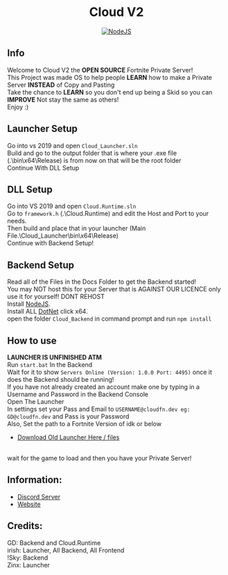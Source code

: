 <h1 align='center'>Cloud V2</h1>

<p align='center'>
    <a href='https://nodejs.org/en/download/' align='center'>
        <img alt='NodeJS' src='https://media.discordapp.net/attachments/853679837163159602/858856426038624266/Project_Cloud_but_its_centred.jpg?width=810&height=409'>
    </a>
</p>

## Info
Welcome to Cloud V2 the **OPEN SOURCE** Fortnite Private Server!
<br>
This Project was made OS to help people **LEARN** how to make a Private Server **INSTEAD** of Copy and Pasting
<br>
Take the chance to **LEARN** so you don't end up being a Skid so you can **IMPROVE** Not stay the same as others!
<br>
Enjoy :)
<br>
## Launcher Setup
Go into vs 2019 and open ```Cloud_Launcher.sln```
<br>
Build and go to the output folder that is where your .exe file (.\bin\x64\Release) is from now on that will be the root folder
<br>
Continue With DLL Setup

## DLL Setup
Go into VS 2019 and open ```Cloud.Runtime.sln```
<br>
Go to ```framework.h``` (.\Cloud.Runtime) and edit the Host and Port to your needs.
<br>
Then build and place that in your launcher (Main File.\Cloud_Launcher\bin\x64\Release)
<br>
Continue with Backend Setup!

## Backend Setup
Read all of the Files in the Docs Folder to get the Backend started!
<br>
You may NOT host this for your Server that is AGAINST OUR LICENCE only use it for yourself! DONT REHOST
<br>
Install [NodeJS](https://nodejs.org/en/download/).
<br>
Install ALL [DotNet](https://dotnet.microsoft.com/download/dotnet/5.0/runtime) click x64.
<br>
open the folder ```Cloud_Backend``` in command prompt and run ```npm install```

## How to use
**LAUNCHER IS UNFINISHED ATM**
<br>
Run ```start.bat``` In the Backend
<br>
Wait for it to show ```Servers Online (Version: 1.0.0 Port: 4495)``` once it does the Backend should be running!
<br>
If you have not already created an account make one by typing in a Username and Password in the Backend Console
<br>
Open The Launcher
<br>
In settings set your Pass and Email to ```USERNAME@cloudfn.dev eg: GD@cloudfn.dev``` and Pass is your Password
<br>
Also, Set the path to a Fortnite Version of idk or below
<br>
- [Download Old Launcher Here / files](https://github.com/GDBOI101/Cloud-V2/archive/44b56f50d58dc7ba976e46e0ee63b005b00314f3.zip)
<br>
wait for the game to load and then you have your Private Server!

## Information:
- [Discord Server](https://discord.gg/MfXNpTg4EV)
- [Website](https://cloudfn.dev)

## Credits:
GD: Backend and Cloud.Runtime
<br>
irish: Launcher, All Backend, All Frontend
<br>
!Sky: Backend
<br>
Zinx: Launcher

